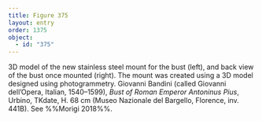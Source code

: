 ```yaml
---
title: Figure 375
layout: entry
order: 1375
object:
  - id: "375"
---
```


3D model of the new stainless steel mount for the bust (left), and back view of the bust once mounted (right). The mount was created using a 3D model designed using photogrammetry. Giovanni Bandini (called Giovanni dell’Opera, Italian, 1540–1599), *Bust of Roman Emperor Antoninus Pius*, Urbino, TKdate, H. 68 cm (Museo Nazionale del Bargello, Florence, inv. 441B). See %%Morigi 2018%%.
